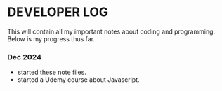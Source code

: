 # DEVELOPER LOG

This will contain all my important notes about coding and programming.
Below is my progress thus far.

### Dec 2024

- started these note files.
- started a Udemy course about Javascript.
